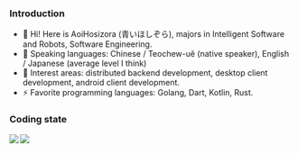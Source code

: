 ### Introduction

+ 👋 Hi! Here is AoiHosizora (青いほしぞら), majors in Intelligent Software and Robots, Software Engineering.
+ 📝 Speaking languages: Chinese / Teochew-uê (native speaker), English / Japanese (average level I think)
+ 🚀 Interest areas: distributed backend development, desktop client development, android client development.
+ ⚡ Favorite programming languages: Golang, Dart, Kotlin, Rust.

### Coding state

<img align="left" src="https://github-readme-stats.vercel.app/api?username=Aoi-hosizora&count_private=true&show_icons=true&theme=transparent&card_width=360&include_all_commits=true" />
<img align="center" src="https://github-readme-stats.vercel.app/api/top-langs?username=Aoi-hosizora&layout=compact&langs_count=8&theme=transparent&exclude_repo=ML_DM_Experiments&card_width=340" />

